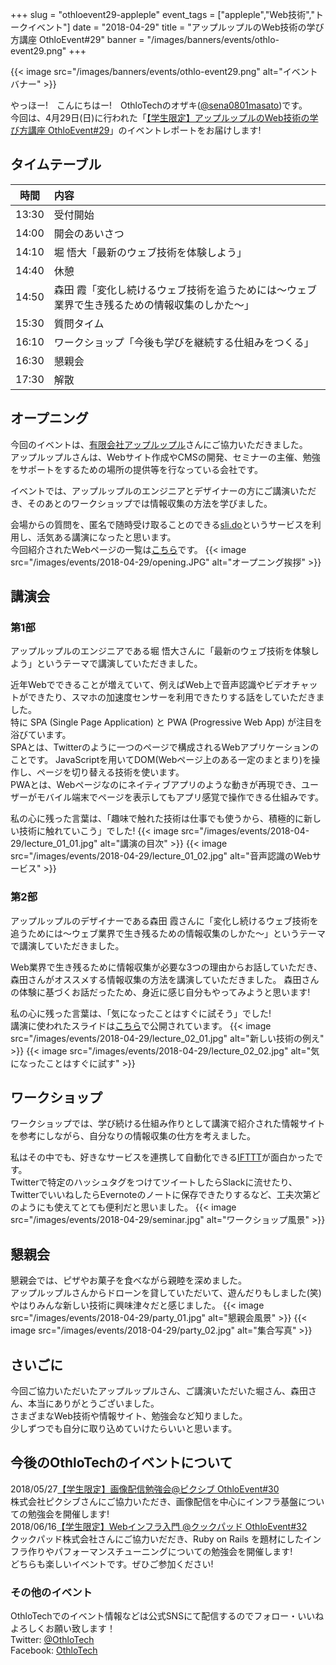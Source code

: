 +++
slug = "othloevent29-appleple"
event_tags = ["appleple","Web技術","トークイベント"]
date = "2018-04-29"
title = "アップルップルのWeb技術の学び方講座 OthloEvent#29"
banner = "/images/banners/events/othlo-event29.png"
+++

{{< image src="/images/banners/events/othlo-event29.png" alt="イベントバナー" >}}

やっほー!　こんにちはー!　OthloTechのオザキ([@sena0801masato](https://twitter.com/sena0801masato))です。<br>
今回は、4月29日(日)に行われた「[【学生限定】アップルップルのWeb技術の学び方講座 OthloEvent#29](https://othlotech.connpass.com/event/85253/)」のイベントレポートをお届けします!

## タイムテーブル
|時間|内容|
|:---:|:---|
|13:30|受付開始|
|14:00|開会のあいさつ|
|14:10|堀 悟大「最新のウェブ技術を体験しよう」|
|14:40|休憩|
|14:50|森田 霞「変化し続けるウェブ技術を追うためには〜ウェブ業界で生き残るための情報収集のしかた〜」|
|15:30|質問タイム|
|16:10|ワークショップ「今後も学びを継続する仕組みをつくる」|
|16:30|懇親会|
|17:30|解散|

## オープニング
今回のイベントは、[有限会社アップルップル](https://www.appleple.com/)さんにご協力いただきました。<br>
アップルップルさんは、Webサイト作成やCMSの開発、セミナーの主催、勉強をサポートをするための場所の提供等を行なっている会社です。

イベントでは、アップルップルのエンジニアとデザイナーの方にご講演いただき、そのあとのワークショップでは情報収集の方法を学びました。

会場からの質問を、匿名で随時受け取ることのできる[sli.do](https://www.sli.do/)というサービスを利用し、活気ある講演になったと思います。<br>
今回紹介されたWebページの一覧は[こちら](https://hackmd.io/s/S1JT9dxaf)です。
{{< image src="/images/events/2018-04-29/opening.JPG" alt="オープニング挨拶" >}}

## 講演会
### 第1部
アップルップルのエンジニアである堀 悟大さんに「最新のウェブ技術を体験しよう」というテーマで講演していただきました。

近年Webでできることが増えていて、例えばWeb上で音声認識やビデオチャットができたり、スマホの加速度センサーを利用できたりする話をしていただきました。<br>
特に SPA (Single Page Application) と PWA (Progressive Web App) が注目を浴びています。<br>
SPAとは、Twitterのように一つのページで構成されるWebアプリケーションのことです。
JavaScriptを用いてDOM(Webページ上のある一定のまとまり)を操作し、ページを切り替える技術を使います。<br>
PWAとは、Webページなのにネイティブアプリのような動きが再現でき、ユーザーがモバイル端末でページを表示してもアプリ感覚で操作できる仕組みです。

私の心に残った言葉は、「趣味で触れた技術は仕事でも使うから、積極的に新しい技術に触れていこう」でした!
{{< image src="/images/events/2018-04-29/lecture_01_01.jpg" alt="講演の目次" >}}
{{< image src="/images/events/2018-04-29/lecture_01_02.jpg" alt="音声認識のWebサービス" >}}
### 第2部
アップルップルのデザイナーである森田 霞さんに「変化し続けるウェブ技術を追うためには〜ウェブ業界で生き残るための情報収集のしかた〜」というテーマで講演していただきました。

Web業界で生き残るために情報収集が必要な3つの理由からお話していただき、森田さんがオススメする情報収集の方法を講演していただきました。
森田さんの体験に基づくお話だったため、身近に感じ自分もやってみようと思います!

私の心に残った言葉は、「気になったことはすぐに試そう」でした!<br>
講演に使われたスライドは[こちら](https://www.slideshare.net/mkasumi/ss-95413237)で公開されています。
{{< image src="/images/events/2018-04-29/lecture_02_01.jpg" alt="新しい技術の例え" >}}
{{< image src="/images/events/2018-04-29/lecture_02_02.jpg" alt="気になったことはすぐに試す" >}}

## ワークショップ
ワークショップでは、学び続ける仕組み作りとして講演で紹介された情報サイトを参考にしながら、自分なりの情報収集の仕方を考えました。

私はその中でも、好きなサービスを連携して自動化できる[IFTTT](https://ifttt.com/discover)が面白かったです。<br>
Twitterで特定のハッシュタグをつけてツイートしたらSlackに流せたり、TwitterでいいねしたらEvernoteのノートに保存できたりするなど、工夫次第どのようにも使えてとても便利だと思いました。
{{< image src="/images/events/2018-04-29/seminar.jpg" alt="ワークショップ風景" >}}

## 懇親会
懇親会では、ピザやお菓子を食べながら親睦を深めました。<br>
アップルップルさんからドローンを貸していただいて、遊んだりもしました(笑)<br>
やはりみんな新しい技術に興味津々だと感じました。
{{< image src="/images/events/2018-04-29/party_01.jpg" alt="懇親会風景" >}}
{{< image src="/images/events/2018-04-29/party_02.jpg" alt="集合写真" >}}

## さいごに
今回ご協力いただいたアップルップルさん、ご講演いただいた堀さん、森田さん、本当にありがとうございました。<br>
さまざまなWeb技術や情報サイト、勉強会など知りました。<br>
少しずつでも自分に取り込めていけたらいいと思います。

## 今後のOthloTechのイベントについて
2018/05/27[【学生限定】画像配信勉強会@ピクシブ OthloEvent#30](https://othlotech.connpass.com/event/85753/)<br>
株式会社ピクシブさんにご協力いただき、画像配信を中心にインフラ基盤についての勉強会を開催します!<br>
2018/06/16[【学生限定】Webインフラ入門 @クックパッド OthloEvent#32](https://othlotech.connpass.com/event/87047/)<br>
クックパッド株式会社さんにご協力いだだき、Ruby on Rails を題材にしたインフラ作りやパフォーマンスチューニングについての勉強会を開催します!<br>
どちらも楽しいイベントです。ぜひご参加ください!

### その他のイベント
OthloTechでのイベント情報などは公式SNSにて配信するのでフォロー・いいねよろしくお願い致します！<br>
Twitter: [@OthloTech](https://twitter.com/othlotech)<br>
Facebook: [OthloTech](https://www.facebook.com/othlotech)
